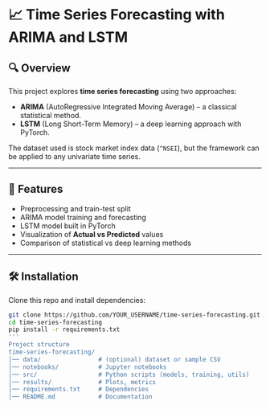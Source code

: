 # 📈 Time Series Forecasting with ARIMA and LSTM

## 🔍 Overview
This project explores **time series forecasting** using two approaches:
- **ARIMA** (AutoRegressive Integrated Moving Average) – a classical statistical method.  
- **LSTM** (Long Short-Term Memory) – a deep learning approach with PyTorch.  

The dataset used is stock market index data (`^NSEI`), but the framework can be applied to any univariate time series.

---

## 🚀 Features
- Preprocessing and train-test split  
- ARIMA model training and forecasting  
- LSTM model built in PyTorch  
- Visualization of **Actual vs Predicted** values  
- Comparison of statistical vs deep learning methods  

---

## 🛠 Installation
Clone this repo and install dependencies:

```bash
git clone https://github.com/YOUR_USERNAME/time-series-forecasting.git
cd time-series-forecasting
pip install -r requirements.txt
'''
Project structure 
time-series-forecasting/
│── data/                # (optional) dataset or sample CSV
│── notebooks/           # Jupyter notebooks
│── src/                 # Python scripts (models, training, utils)
│── results/             # Plots, metrics
│── requirements.txt     # Dependencies
│── README.md            # Documentation

